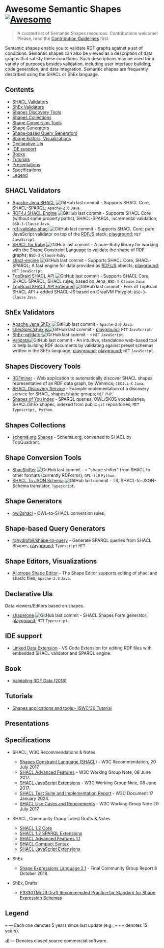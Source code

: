 # Awesome Semantic Shapes [![Awesome](https://awesome.re/badge.svg)](https://awesome.re)

> A curated list of Semantic Shapes resources. Contributions welcome!
> Please, read the [Contribution Guidelines](CONTRIBUTING.md) first.

Semantic shapes enable you to validate RDF graphs against a set of conditions.
Semantic shapes can also be viewed as a description of data graphs that satisfy these conditions.
Such descriptions may be used for a variety of purposes besides validation,
including user interface building, code generation, and data integration.
Semantic shapes are frequently described using the SHACL or ShEx language.

## Contents

- [SHACL Validators](#shacl-validators)
- [ShEx Validators](#shex-validators)
- [Shapes Discovery Tools](#shapes-discovery-tools)
- [Shapes Collections](#shapes-collections)
- [Shape Conversion Tools](#shape-conversion-tools)
- [Shape Generators](#shape-generators)
- [Shape-based Query Generators](#shape-based-query-generators)
- [Shape Editors, Visualizations](#shape-editors-visualizations)
- [Declarative UIs](#declarative-uis)
- [IDE support](#ide-support)
- [Books](#books)
- [Tutorials](#tutorials)
- [Presentations](#presentations)
- [Specifications](#specifications)
- [Legend](#legend)

## SHACL Validators

- [Apache Jena SHACL](https://jena.apache.org/documentation/shacl/index.html) <img alt="GitHub last commit" src="https://img.shields.io/github/last-commit/apache/jena" align="top"> - Supports SHACL Core, SHACL-SPARQL; `Apache-2.0` `Java`.
- [RDF4J SHACL Engine](https://rdf4j.org/documentation/programming/shacl) <img alt="GitHub last commit" src="https://img.shields.io/github/last-commit/eclipse-rdf4j/rdf4j" align="top"> - Supports SHACL Core (without some property paths), SHACL-SPARQL, incremental validation; `BSD-3-Clause` `Java`.
- [rdf-validate-shacl](https://github.com/zazuko/rdf-validate-shacl) <img alt="GitHub last commit" src="https://img.shields.io/github/last-commit/zazuko/rdf-validate-shacl" align="top"> - Supports SHACL Core; pure JavaScript validator on top of the [RDFJS](https://rdf.js.org/) stack; [playground](https://zazuko.github.io/shacl-playground); `MIT` `JavaScript`.
- [SHACL for Ruby](https://github.com/ruby-rdf/shacl/) ![GitHub last commit](https://img.shields.io/github/last-commit/ruby-rdf/shacl) - A pure-Ruby library for working with the Shape Constraint Language to validate the shape of RDF graphs; `BSD-3-Clause` `Ruby`.
- [shacl-engine](https://github.com/rdf-ext/shacl-engine) <img alt="GitHub last commit" src="https://img.shields.io/github/last-commit/rdf-ext/shacl-engine" align="top"> - Supports SHACL Core, SHACL-SPARQL; A fast engine for data provided as [RDF/JS](http://rdf.js.org/data-model-spec/) objects; [playground](https://playground.rdf-ext.org/shacl/); `MIT` `JavaScript`.
- [TopBraid SHACL API](https://github.com/TopQuadrant/shacl) <img alt="GitHub last commit" src="https://img.shields.io/github/last-commit/TopQuadrant/shacl" align="top"> - Supports SHACL Core, SHACL-SPARQL, SHACL rules; based on Jena; `BSD-3-Clause` `Java`.
- [TopBraid SHACL API Extended](https://github.com/SHACL-X/shacl-x) <img alt="GitHub last commit" src="https://img.shields.io/github/last-commit/SHACL-X/shacl-x" align="top"> - Fork of TopBraid SHACL API + added SHACL-JS based on GraalVM Polyglot; `BSD-3-Clause` `Java`.

## ShEx Validators

- [Apache Jena ShEx](https://jena.apache.org/documentation/shex/index.html) <img alt="GitHub last commit" src="https://img.shields.io/github/last-commit/apache/jena" align="top"> - `Apache-2.0` `Java`.
- [shexSpec/shex.js](https://github.com/shexjs/shex.js)<img alt="GitHub last commit" src="https://img.shields.io/github/last-commit/shexjs/shex.js" align="top"> - [playground](http://rawgit.com/shexSpec/shex.js/master/doc/shex-simple.html); `MIT` `JavaScript`.
- [ShEx-validator](https://github.com/HW-SWeL/ShEx-validator)<img alt="GitHub last commit" src="https://img.shields.io/github/last-commit/HW-SWeL/ShEx-validator" align="top"> - :skull:  `MIT` `JavaScript`.
- [Validata](https://github.com/HW-SWeL/Validata)<img alt="GitHub last commit" src="https://img.shields.io/github/last-commit/HW-SWeL/Validata" align="top"> - An intuitive, standalone web-based tool to help building RDF documents by validating against preset schemas written in the ShEx language; [playground](http://hw-swel.github.io/Validata/); [playground](https://www.w3.org/2015/03/ShExValidata/); `MIT` `JavaScript`.

## Shapes Discovery Tools

- [RDFminer](https://github.com/Wimmics/RDFminer) - Web application to automatically discover SHACL shapes representative of an RDF data graph, by Wimmics; `CECILL-C` `Java`.
- [SHACL Discovery Service](https://github.com/AKSW/discover-shacl-shapes) - Example implementation of a discovery service for SHACL shapes/shape groups; `MIT` `PHP`.
- [Shapes of You index](https://index.semanticscience.org/) - SPARQL queries, OWL/SKOS vocabularies, SHACL/ShEx shapes, indexed from public `git` repositories; `MIT` `Typescript, Python`.

## Shapes Collections

- [schema.org Shapes](http://datashapes.org/schema) - Schema.org, converted to SHACL by TopQuadrant.

## Shape Conversion Tools

- [ShacShifter](https://github.com/AKSW/ShacShifter) <img alt="GitHub last commit" src="https://img.shields.io/github/last-commit/AKSW/ShacShifter" align="top"> - :skull: "shape shifter" from SHACL to other formats (currently RDForms); `GPL-3.0` `Python`.
- [SHACL To JSON Schema](https://github.com/comake/shacl-to-json-schema) <img alt="GitHub last commit" src="https://img.shields.io/github/last-commit/comake/shacl-to-json-schema" align="top"> - TS, SHACL-to-JSON-Schema translator; `Typescript`.

## Shape Generators

- [owl2shacl](https://github.com/sparna-git/owl2shacl) - OWL-to-SHACL conversion rules.

## Shape-based Query Generators

- [@hydrofoil/shape-to-query](https://shape-to-query.hypermedia.app/docs) - Generate SPARQL queries from SHACL Shapes; [playground](https://shape-to-query.hypermedia.app); `Typescript` `MIT`.

## Shape Editors, Visualizations

- [Allotrope Shape Editor](https://gitlab.com/allotrope-open-source/allotrope-devops/-/wikis/shacl-shape-editor) - The Shape Editor supports editing of shacl and shaclc files; `Apache-2.0` `Java`.

## Declarative UIs

Data viewers/Editors based on shapes.

- [shaperone](https://forms.hypermedia.app) <img alt="GitHub last commit" src="https://img.shields.io/github/last-commit/hypermedia-app/shaperone" align="top"> - SHACL Shapes Form generator; [playground](https://forms.hypermedia.app/playground); `MIT` `Typescript`.

## IDE support

- [Linked Data Extension](https://github.com/elsevierlabs-os/linked-data) - VS Code Extension for editing RDF files with embedded SHACL validator and SPARQL engine.

## Book

- [Validating RDF Data (2018)](https://book.validatingrdf.com/)

## Tutorials

- [Shapes applications and tools - ISWC'20 Tutorial](https://www.validatingrdf.com/tutorial/iswc2020/)

## Presentations

## Specifications

- SHACL, W3C Recommendations & Notes
  - [Shapes Constraint Language (SHACL)](https://www.w3.org/TR/shacl/) - W3C Recommendation, 20 July 2017.
  - [SHACL Advanced Features](https://www.w3.org/TR/shacl-af/) - W3C Working Group Note, 08 June 2017.
  - [SHACL JavaScript Extensions](https://www.w3.org/TR/shacl-js/) - W3C Working Group Note, 08 June 2017.
  - [SHACL Test Suite and Implementation Report](https://w3c.github.io/data-shapes/data-shapes-test-suite/) - W3C Document 17 January 2024.
  - [SHACL Use Cases and Requirements](https://www.w3.org/TR/shacl-ucr/) - W3C Working Group Note 20 July 2017.

- SHACL, Community Group Latest Drafts & Notes
  - [SHACL 1.2 Core](https://w3c.github.io/shacl/shacl-core/)
  - [SHACL 1.2 SPARQL Extensions](https://w3c.github.io/shacl/shacl-sparql/)
  - [SHACL Advanced Features 1.1](https://w3c.github.io/shacl/shacl-af/)
  - [SHACL Compact Syntax](https://w3c.github.io/shacl/shacl-compact-syntax/)
  - [SHACL JavaScript Extensions](https://w3c.github.io/shacl/shacl-js/)

- ShEx
  - [Shape Expressions Language 2.1](https://shex.io/shex-semantics/index.html) - Final Community Group Report 8 October 2019.

- ShEx, Drafts
  - [P3330TM/D3 Draft Recommended Practice for Standard for Shape Expression Schemas](https://shexspec.github.io/spec/)

## Legend
:skull: — Each one denotes 5 years since last update (e.g., :skull: :skull: :skull: denotes 15 years).

:moneybag: — Denotes closed source commercial software.
